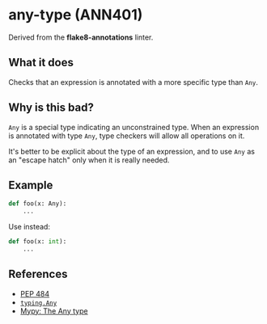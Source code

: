 # any-type (ANN401)

Derived from the **flake8-annotations** linter.

## What it does
Checks that an expression is annotated with a more specific type than
`Any`.

## Why is this bad?
`Any` is a special type indicating an unconstrained type. When an
expression is annotated with type `Any`, type checkers will allow all
operations on it.

It's better to be explicit about the type of an expression, and to use
`Any` as an "escape hatch" only when it is really needed.

## Example
```python
def foo(x: Any):
    ...
```

Use instead:
```python
def foo(x: int):
    ...
```

## References
* [PEP 484](https://www.python.org/dev/peps/pep-0484/#the-any-type)
* [`typing.Any`](https://docs.python.org/3/library/typing.html#typing.Any)
* [Mypy: The Any type](https://mypy.readthedocs.io/en/stable/kinds_of_types.html#the-any-type)